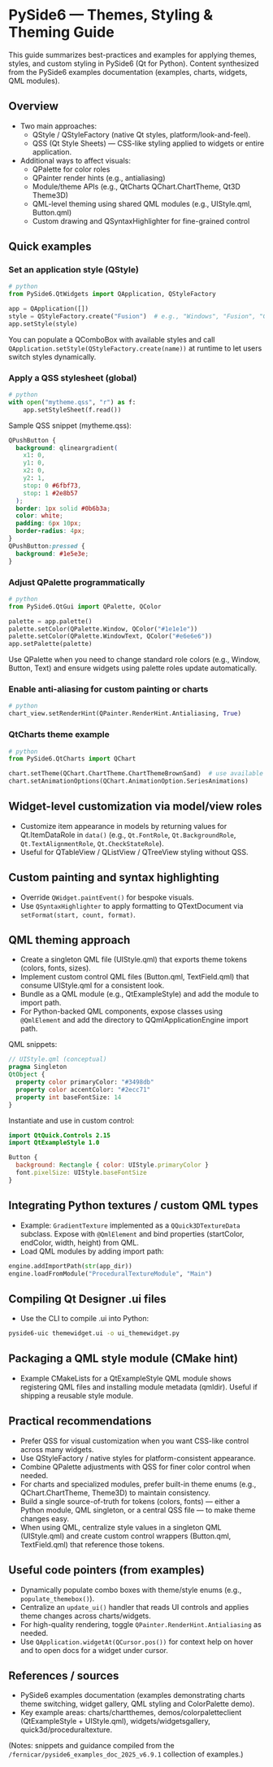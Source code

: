 # PySide6 — Themes, Styling & Theming Guide

This guide summarizes best-practices and examples for applying themes, styles, and custom styling in PySide6 (Qt for Python). Content synthesized from the PySide6 examples documentation (examples, charts, widgets, QML modules).

## Overview

- Two main approaches:
  - QStyle / QStyleFactory (native Qt styles, platform/look-and-feel).
  - QSS (Qt Style Sheets) — CSS-like styling applied to widgets or entire application.
- Additional ways to affect visuals:
  - QPalette for color roles
  - QPainter render hints (e.g., antialiasing)
  - Module/theme APIs (e.g., QtCharts QChart.ChartTheme, Qt3D Theme3D)
  - QML-level theming using shared QML modules (e.g., UIStyle.qml, Button.qml)
  - Custom drawing and QSyntaxHighlighter for fine-grained control

## Quick examples

### Set an application style (QStyle)

```python
# python
from PySide6.QtWidgets import QApplication, QStyleFactory

app = QApplication([])
style = QStyleFactory.create("Fusion")  # e.g., "Windows", "Fusion", "GTK+", etc.
app.setStyle(style)
```

You can populate a QComboBox with available styles and call `QApplication.setStyle(QStyleFactory.create(name))` at runtime to let users switch styles dynamically.

### Apply a QSS stylesheet (global)

```python
# python
with open("mytheme.qss", "r") as f:
    app.setStyleSheet(f.read())
```

Sample QSS snippet (mytheme.qss):

```css
QPushButton {
  background: qlineargradient(
    x1: 0,
    y1: 0,
    x2: 0,
    y2: 1,
    stop: 0 #6fbf73,
    stop: 1 #2e8b57
  );
  border: 1px solid #0b6b3a;
  color: white;
  padding: 6px 10px;
  border-radius: 4px;
}
QPushButton:pressed {
  background: #1e5e3e;
}
```

### Adjust QPalette programmatically

```python
# python
from PySide6.QtGui import QPalette, QColor

palette = app.palette()
palette.setColor(QPalette.Window, QColor("#1e1e1e"))
palette.setColor(QPalette.WindowText, QColor("#e6e6e6"))
app.setPalette(palette)
```

Use QPalette when you need to change standard role colors (e.g., Window, Button, Text) and ensure widgets using palette roles update automatically.

### Enable anti-aliasing for custom painting or charts

```python
# python
chart_view.setRenderHint(QPainter.RenderHint.Antialiasing, True)
```

### QtCharts theme example

```python
# python
from PySide6.QtCharts import QChart

chart.setTheme(QChart.ChartTheme.ChartThemeBrownSand)  # use available QChart.ChartTheme enums
chart.setAnimationOptions(QChart.AnimationOption.SeriesAnimations)
```

## Widget-level customization via model/view roles

- Customize item appearance in models by returning values for Qt.ItemDataRole in `data()` (e.g., `Qt.FontRole`, `Qt.BackgroundRole`, `Qt.TextAlignmentRole`, `Qt.CheckStateRole`).
- Useful for QTableView / QListView / QTreeView styling without QSS.

## Custom painting and syntax highlighting

- Override `QWidget.paintEvent()` for bespoke visuals.
- Use `QSyntaxHighlighter` to apply formatting to QTextDocument via `setFormat(start, count, format)`.

## QML theming approach

- Create a singleton QML file (UIStyle.qml) that exports theme tokens (colors, fonts, sizes).
- Implement custom control QML files (Button.qml, TextField.qml) that consume UIStyle.qml for a consistent look.
- Bundle as a QML module (e.g., QtExampleStyle) and add the module to import path.
- For Python-backed QML components, expose classes using `@QmlElement` and add the directory to QQmlApplicationEngine import path.

QML snippets:

```qml
// UIStyle.qml (conceptual)
pragma Singleton
QtObject {
  property color primaryColor: "#3498db"
  property color accentColor: "#2ecc71"
  property int baseFontSize: 14
}
```

Instantiate and use in custom control:

```qml
import QtQuick.Controls 2.15
import QtExampleStyle 1.0

Button {
  background: Rectangle { color: UIStyle.primaryColor }
  font.pixelSize: UIStyle.baseFontSize
}
```

## Integrating Python textures / custom QML types

- Example: `GradientTexture` implemented as a `QQuick3DTextureData` subclass. Expose with `@QmlElement` and bind properties (startColor, endColor, width, height) from QML.
- Load QML modules by adding import path:

```python
engine.addImportPath(str(app_dir))
engine.loadFromModule("ProceduralTextureModule", "Main")
```

## Compiling Qt Designer .ui files

- Use the CLI to compile .ui into Python:

```bash
pyside6-uic themewidget.ui -o ui_themewidget.py
```

## Packaging a QML style module (CMake hint)

- Example CMakeLists for a QtExampleStyle QML module shows registering QML files and installing module metadata (qmldir). Useful if shipping a reusable style module.

## Practical recommendations

- Prefer QSS for visual customization when you want CSS-like control across many widgets.
- Use QStyleFactory / native styles for platform-consistent appearance.
- Combine QPalette adjustments with QSS for finer color control when needed.
- For charts and specialized modules, prefer built-in theme enums (e.g., QChart.ChartTheme, Theme3D) to maintain consistency.
- Build a single source-of-truth for tokens (colors, fonts) — either a Python module, QML singleton, or a central QSS file — to make theme changes easy.
- When using QML, centralize style values in a singleton QML (UIStyle.qml) and create custom control wrappers (Button.qml, TextField.qml) that reference those tokens.

## Useful code pointers (from examples)

- Dynamically populate combo boxes with theme/style enums (e.g., `populate_themebox()`).
- Centralize an `update_ui()` handler that reads UI controls and applies theme changes across charts/widgets.
- For high-quality rendering, toggle `QPainter.RenderHint.Antialiasing` as needed.
- Use `QApplication.widgetAt(QCursor.pos())` for context help on hover and to open docs for a widget under cursor.

## References / sources

- PySide6 examples documentation (examples demonstrating charts theme switching, widget gallery, QML styling and ColorPalette demo).
- Key example areas: charts/chartthemes, demos/colorpaletteclient (QtExampleStyle + UIStyle.qml), widgets/widgetsgallery, quick3d/proceduraltexture.

(Notes: snippets and guidance compiled from the `/fernicar/pyside6_examples_doc_2025_v6.9.1` collection of examples.)
